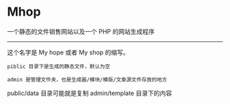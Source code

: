 Mhop
====

一个静态的文件销售网站以及一个 PHP 的网站生成程序

---

这个名字是 My hope 或者 My shop 的缩写。

    piblic 目录下是生成的静态文件，默认为空

    admin 是管理文件夹，也是生成器/模块/模版/文章源文件存放的地方

public/data 目录可能就是复制 admin/template 目录下的内容

